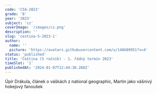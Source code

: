 ```yaml
---
code: 'C5A-2023'
grade: '8'
year: '2023'
subject: 'cz'
coverImage: '/images/cz.png'
description: ''
slug: 'cestina-5-2023-1'
author:
  name: ''
  picture: 'https://avatars.githubusercontent.com/u/148689951?v=4'
status: 'published'
title: 'Čeština (5 ročník) - 1. řádný termín 2023'
timeSlot: '1'
publishedAt: '2024-01-07T12:44:38.288Z'
---
```


Úpír Drákula, článek o váškách z national geographic, Martin jako vášnivý hokejový fanoušek